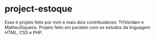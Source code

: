 # project-estoque
Esse é projeto feito por mim e mais dois contribuidores: THVerdam e MatheuSiqueira.
Projeto feito em paralelo com os estudos da linguagem HTML, CSS e PHP.
